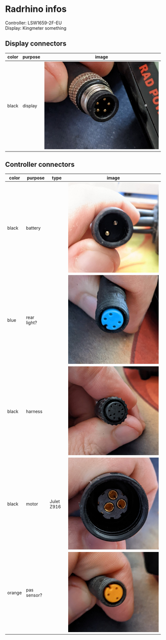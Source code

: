 # Radrhino infos

Controller: LSW1659-2F-EU  
Display: Kingmeter something

## Display connectors

| color | purpose | image |
|-------|---------|-------|
| black | display | ![display](/assets/2022-06-18-radrhino/display.jpg) |


## Controller connectors

| color | purpose | type | image |
|-------|---------|-------|------|
| black | battery | | ![](/assets/2022-06-18-radrhino/battery.jpg) |
| blue | rear light? | | ![](/assets/2022-06-18-radrhino/blue.jpg) |
| black | harness | | ![](/assets/2022-06-18-radrhino/harness.jpg) |
| black | motor | Julet Z916 | ![](/assets/2022-06-18-radrhino/motor.jpg) |
| orange | pas sensor? | | ![](/assets/2022-06-18-radrhino/orange.jpg) |

 
 
